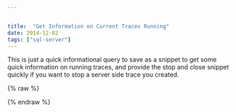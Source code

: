 ```yaml
---


title:  "Get Information on Current Traces Running"
date: 2014-12-02
tags: ["sql-server"]
---
```


This is just a quick informational query to save as a snippet to get some quick information on running traces, and provide the stop and close snippet quickly if you want to stop a server side trace you created.

{% raw %}
 <script src="2f0c53641421a9825e6b.js"></script>
{% endraw %}
